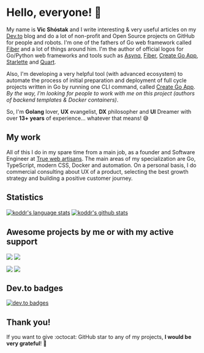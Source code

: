 # Hello, everyone! 👋

My name is **Vic Shóstak** and I write interesting & very useful articles on my [Dev.to](https://dev.to/koddr) blog and do a lot of non-profit and Open Source projects on GitHub for people and robots. I'm one of the fathers of Go web framework called [Fiber](https://github.com/gofiber/fiber) and a lot of things around him. I'm the author of official logos for Go/Python web frameworks and tools such as [Asynq](https://github.com/koddr/asynq-logo), [Fiber](https://github.com/gofiber/fiber), [Create Go App](https://github.com/create-go-app/cli), [Starlette](https://github.com/koddr/starlette-logo) and [Quart](https://github.com/koddr/quart-logo).

Also, I'm developing a very helpful tool (with advanced ecosystem) to automate the process of initial preparation and deployment of full cycle projects written in Go by running one CLI command, called [Create Go App](https://github.com/create-go-app/cli). _By the way, I'm looking for people to work with me on this project (authors of backend templates & Docker containers)_.

So, I'm **Golang** lover, **UX** evangelist, **DX** philosopher and **UI** Dreamer with over **13+ years** of experience... whatever that means! 😅

## My work

All of this I do in my spare time from a main job, as a founder and Software Engineer at [True web artisans](https://1wa.co/). The main areas of my specialization are Go, TypeScript, modern CSS, Docker and automation. On a personal basis, I do commercial consulting about UX of a product, selecting the best growth strategy and building a positive customer journey.

## Statistics

<a href="https://github.com/koddr"><img align="center" src="https://github-readme-stats.vercel.app/api/top-langs/?username=koddr&layout=compact&langs_count=10&hide_border=true&theme=onedark&custom_title=Most+used+languages&hide=javascript,sass,makefile,shell" alt="koddr's language stats" /></a>&nbsp;<a href="https://github.com/koddr"><img align="center" src="https://github-readme-stats.vercel.app/api?username=koddr&show_icons=false&hide_border=true&theme=onedark&line_height=22" alt="koddr's github stats" /></a>

## Awesome projects by me or with my active support

<a href="https://github.com/gofiber/fiber"><img align="center" src="https://github-readme-stats.vercel.app/api/pin/?username=gofiber&repo=fiber&theme=onedark&show_owner=true&hide_border=true" /></a>&nbsp;<a href="https://github.com/hibiken/asynq"><img align="center" src="https://github-readme-stats.vercel.app/api/pin/?username=hibiken&repo=asynq&theme=onedark&show_owner=true&hide_border=true" /></a>

<a href="https://github.com/create-go-app/cli"><img align="center" src="https://github-readme-stats.vercel.app/api/pin/?username=create-go-app&repo=cli&theme=onedark&show_owner=true&hide_border=true" /></a>&nbsp;<a href="https://github.com/create-go-app/fiber-go-template"><img align="center" src="https://github-readme-stats.vercel.app/api/pin/?username=create-go-app&repo=fiber-go-template&theme=onedark&show_owner=true&hide_border=true" /></a>

## Dev.to badges

[![dev.to badges](https://user-images.githubusercontent.com/11155743/148337528-c165e68f-e48b-4f4d-9615-2257826a0d98.png)](https://dev.to/koddr)

## Thank you!

If you want to give :octocat: GitHub star to any of my projects, **I would be very grateful**! 🥰
